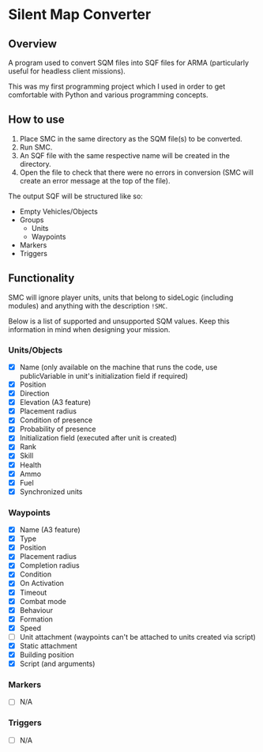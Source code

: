 Silent Map Converter
========================

## Overview
A program used to convert SQM files into SQF files for ARMA (particularly useful for headless client missions).

This was my first programming project which I used in order to get comfortable with Python and various programming concepts.

## How to use
1. Place SMC in the same directory as the SQM file(s) to be converted.
2. Run SMC.
3. An SQF file with the same respective name will be created in the directory.
4. Open the file to check that there were no errors in conversion (SMC will create an error message at the top of the file).

The output SQF will be structured like so:

- Empty Vehicles/Objects
- Groups
  - Units
  - Waypoints
- Markers
- Triggers

## Functionality
SMC will ignore player units, units that belong to sideLogic (including modules) and anything with the description `!SMC`.

Below is a list of supported and unsupported SQM values. Keep this information in mind when designing your mission.
### Units/Objects

- [x] Name (only available on the machine that runs the code, use publicVariable in unit's initialization field if required)
- [x] Position
- [x] Direction
- [x] Elevation (A3 feature)
- [x] Placement radius
- [x] Condition of presence
- [x] Probability of presence
- [x] Initialization field (executed after unit is created)
- [x] Rank
- [x] Skill
- [x] Health
- [x] Ammo
- [x] Fuel
- [x] Synchronized units

### Waypoints

- [x] Name (A3 feature)
- [x] Type
- [x] Position
- [x] Placement radius
- [x] Completion radius
- [x] Condition
- [x] On Activation
- [x] Timeout
- [x] Combat mode
- [x] Behaviour
- [x] Formation
- [x] Speed
- [ ] Unit attachment (waypoints can't be attached to units created via script)
- [x] Static attachment
- [x] Building position
- [x] Script (and arguments)

### Markers

- [ ] N/A

### Triggers

- [ ] N/A